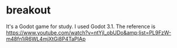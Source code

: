 # breakout
It's a Godot game for study. I used Godot 3.1.
The reference is https://www.youtube.com/watch?v=ntYjl_obUDo&amp;list=PL9FzW-m48fn1iR6WL4mjXtGi8P4TaPIAp
